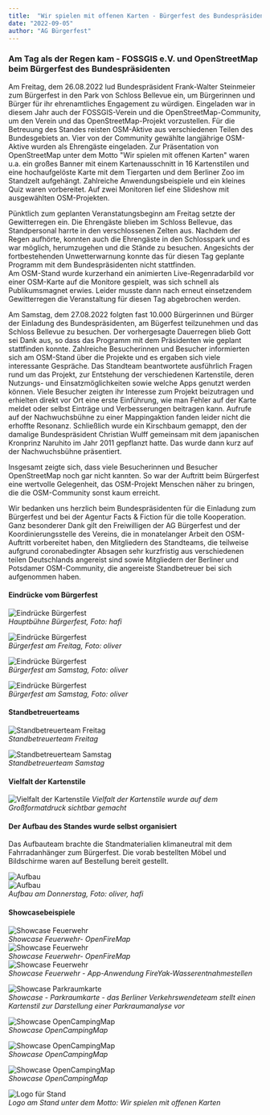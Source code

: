 ```yaml
---
title:  "Wir spielen mit offenen Karten - Bürgerfest des Bundespräsidenten"
date: "2022-09-05"
author: "AG Bürgerfest"
---
```


### Am Tag als der Regen kam - FOSSGIS e.V. und OpenStreetMap beim Bürgerfest des Bundespräsidenten

Am Freitag, dem 26.08.2022 lud Bundespräsident Frank-Walter Steinmeier zum Bürgerfest in den Park von Schloss Bellevue ein, um Bürgerinnen und Bürger für ihr ehrenamtliches Engagement zu würdigen. Eingeladen war in diesem Jahr auch der FOSSGIS-Verein und die OpenStreetMap-Community, um den Verein und das OpenStreetMap-Projekt vorzustellen.
Für die Betreuung des Standes reisten OSM-Aktive aus verschiedenen Teilen des Bundesgebiets an. Vier von der Community gewählte langjährige OSM-Aktive wurden als Ehrengäste eingeladen. 
Zur Präsentation von OpenStreetMap unter dem Motto "Wir spielen mit offenen Karten" waren u.a. ein großes Banner mit einem Kartenausschnitt in 16 Kartenstilen und eine hochaufgelöste Karte mit dem Tiergarten und dem Berliner Zoo im Standzelt aufgehängt. Zahlreiche Anwendungsbeispiele und ein kleines Quiz waren vorbereitet. Auf zwei Monitoren lief eine Slideshow mit ausgewählten OSM-Projekten.

Pünktlich zum geplanten Veranstatungsbeginn am Freitag setzte der Gewitterregen ein. Die Ehrengäste blieben im Schloss Bellevue, das Standpersonal harrte in den verschlossenen Zelten aus. Nachdem der Regen aufhörte, konnten auch die Ehrengäste in den Schlosspark und es war möglich, herumzugehen und die Stände zu besuchen. Angesichts der fortbestehenden Unwetterwarnung konnte das für diesen Tag geplante Programm mit dem Bundespräsidenten nicht stattfinden.   
Am OSM-Stand wurde kurzerhand ein animierten Live-Regenradarbild vor einer OSM-Karte auf die Monitore gespielt, was sich schnell als Publikumsmagnet erwies. Leider musste dann nach erneut einsetzendem Gewitterregen die Veranstaltung für diesen Tag abgebrochen werden.

Am Samstag, dem 27.08.2022 folgten fast 10.000 Bürgerinnen und Bürger der Einladung des Bundespräsidenten, am Bügerfest teilzunehmen und das Schloss Bellevue zu besuchen. Der vorhergesagte Dauerregen blieb Gott sei Dank aus, so dass das Programm mit dem Präsidenten wie geplant stattfinden konnte. Zahlreiche Besucherinnen und Besucher informierten sich am OSM-Stand über die Projekte und es ergaben sich viele interessante Gespräche. Das Standteam beantwortete ausführlich Fragen rund um das Projekt, zur Entstehung der verschiedenen Kartenstile, deren Nutzungs- und Einsatzmöglichkeiten sowie welche Apps genutzt werden können.
Viele Besucher zeigten ihr Interesse zum Projekt beizutragen und erhielten direkt vor Ort eine erste Einführung, wie man Fehler auf der Karte meldet oder selbst Einträge und Verbesserungen beitragen kann. Aufrufe auf der Nachwuchsbühne zu einer Mappingaktion fanden leider nicht die erhoffte  Resonanz. Schließlich wurde ein Kirschbaum gemappt, den der damalige Bundespräsident Christian Wulff gemeinsam mit dem japanischen Kronprinz Naruhito im Jahr 2011 gepflanzt hatte. Das wurde dann kurz auf der Nachwuchsbühne präsentiert.

Insgesamt zeigte sich, dass viele Besucherinnen und Besucher OpenStreetMap noch gar nicht kannten. So war der Auftritt beim Bürgerfest eine wertvolle Gelegenheit, das OSM-Projekt Menschen näher zu bringen, die die OSM-Community sonst kaum erreicht.

Wir bedanken uns herzlich beim Bundespräsidenten für die Einladung zum Bürgerfest und bei der Agentur Facts & Fiction für die tolle Kooperation.
Ganz besonderer Dank gilt den Freiwilligen der AG Bürgerfest und der Koordinierungsstelle des Vereins, die in monatelanger Arbeit den OSM-Auftritt vorbereitet haben, den Mitgliedern des Standteams, die teilweise aufgrund coronabedingter Absagen sehr kurzfristig aus verschiedenen
teilen Deutschlands angereist sind sowie Mitgliedern der Berliner und Potsdamer OSM-Community, die angereiste Standbetreuer bei sich aufgenommen haben.

#### Eindrücke vom Bürgerfest

![Eindrücke Bürgerfest](https://files.fossgis.de/Koordinierungsstelle/Buergerfest/2022_09_05_Stand_Buergerfest_August_2022_Freitag_2.jpg)  
*Hauptbühne Bürgerfest, Foto: hafi*  

![Eindrücke Bürgerfest](https://files.fossgis.de/Koordinierungsstelle/Buergerfest/2022_09_05_Eindruck_Buergerfest_August_2022_001.jpg)  
*Bürgerfest am Freitag, Foto: oliver*  

![Eindrücke Bürgerfest](https://files.fossgis.de/Koordinierungsstelle/Buergerfest/2022_09_05_Eindruck_Buergerfest_August_2022_03.jpg)  
*Bürgerfest am Samstag, Foto: oliver*  

![Eindrücke Bürgerfest](https://files.fossgis.de/Koordinierungsstelle/Buergerfest/2022_09_05_Eindruck_Buergerfest_August_2022_02.jpg)  
*Bürgerfest am Samstag, Foto: oliver*  

#### Standbetreuerteams

![Standbetreuerteam Freitag](https://files.fossgis.de/Koordinierungsstelle/Buergerfest/2022_09_05_Stand_Buergerfest_August_2022_TeamFreitag.jpg)  
*Standbetreuerteam Freitag*

![Standbetreuerteam Samstag](https://files.fossgis.de/Koordinierungsstelle/Buergerfest/2022_09_05_Stand_Buergerfest_August_2022_TeamSamstag.jpg)  
*Standbetreuerteam Samstag*

#### Vielfalt der Kartenstile

![Vielfalt der Kartenstile](https://files.fossgis.de/Koordinierungsstelle/Buergerfest/Kartenstile_neu.png)  *Vielfalt der Kartenstile wurde auf dem Großformatdruck sichtbar gemacht*

#### Der Aufbau des Standes wurde selbst organisiert
Das Aufbauteam brachte die Standmaterialien klimaneutral mit dem Fahrradanhänger zum Bürgerfest. Die vorab bestellten Möbel und Bildschirme waren auf Bestellung bereit gestellt.

![Aufbau](https://files.fossgis.de/Koordinierungsstelle/Buergerfest/2022_09_05_Stand_Buergerfest_Donnerstag_Aufbau_01.jpg)  
![Aufbau](https://files.fossgis.de/Koordinierungsstelle/Buergerfest/2022_09_05_Stand_Buergerfest_Donnerstag_Aufbau_02.jpg)  
*Aufbau am Donnerstag, Foto: oliver, hafi*

#### Showcasebeispiele

![Showcase Feuerwehr](https://files.fossgis.de/Koordinierungsstelle/Buergerfest/Showcase_Feuerwehr_und_OSM/OpenFireMap_Screenshot_Nuernberg_1.png)  
*Showcase Feuerwehr- OpenFireMap*  
![Showcase Feuerwehr](https://files.fossgis.de/Koordinierungsstelle/Buergerfest/Showcase_Feuerwehr_und_OSM/OpenFireMap_Screenshot_Nuernberg_3.png)  
*Showcase Feuerwehr- OpenFireMap*  
![Showcase Feuerwehr](https://files.fossgis.de/Koordinierungsstelle/Buergerfest/Showcase_Feuerwehr_und_OSM/fireyak__quer.png)  
*Showcase Feuerwehr - App-Anwendung FireYak-Wasserentnahmestellen*  

![Showcase Parkraumkarte](https://files.fossgis.de/Koordinierungsstelle/Buergerfest/Showcase_Parkraumanalyse/OSM_Parkraumprojekt_KarteNeukoelln.png)  
*Showcase - Parkraumkarte - das Berliner Verkehrswendeteam stellt einen Kartenstil zur Darstellung einer Parkraumanalyse vor*  

![Showcase OpenCampingMap](https://files.fossgis.de/Koordinierungsstelle/Buergerfest/OCMBerlin.png)  
*Showcase OpenCampingMap*  

![Showcase OpenCampingMap](https://files.fossgis.de/Koordinierungsstelle/Buergerfest/OCMPfadfinder.png)  
*Showcase OpenCampingMap*  

![Showcase OpenCampingMap](https://files.fossgis.de/Koordinierungsstelle/Buergerfest/OCMCampingplatz_detailliert.png)  
*Showcase OpenCampingMap*  

![Logo für Stand](https://files.fossgis.de/Koordinierungsstelle/Buergerfest/Logo_Verein_OSM.png)  
*Logo am Stand unter dem Motto: Wir spielen mit offenen Karten*


